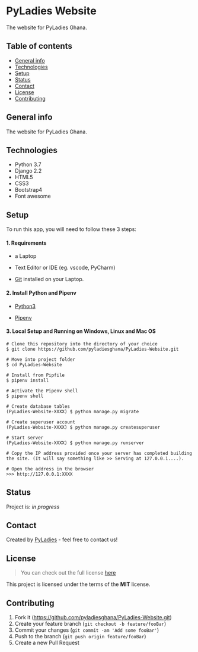# PyLadies Website
The website for PyLadies Ghana.

## Table of contents
* [General info](#general-info)
* [Technologies](#technologies)
* [Setup](#setup)
* [Status](#status)
* [Contact](#contact)
* [License](#license)
* [Contributing](#contributing)


## General info
The website for PyLadies Ghana. 


## Technologies
* Python 3.7
* Django 2.2
* HTML5
* CSS3 
* Bootstrap4 
* Font awesome

## Setup

To run this app, you will need to follow these 3 steps:

#### 1. Requirements
  - a Laptop

  - Text Editor or IDE (eg. vscode, PyCharm)

  - [Git](https://git-scm.com/book/en/v2/Getting-Started-Installing-Git) installed on your Laptop.


#### 2. Install Python and Pipenv
  - [Python3](https://www.python.org/downloads/)
  

  - [Pipenv](https://pipenv-es.readthedocs.io/es/stable/)

#### 3. Local Setup and Running on Windows, Linux and Mac OS

  ```
  # Clone this repository into the directory of your choice
  $ git clone https://github.com/pyladiesghana/PyLadies-Website.git

  # Move into project folder
  $ cd PyLadies-Website

  # Install from Pipfile
  $ pipenv install

  # Activate the Pipenv shell
  $ pipenv shell

  # Create database tables
  (PyLadies-Website-XXXX) $ python manage.py migrate
  
  # Create superuser account
  (PyLadies-Website-XXXX) $ python manage.py createsuperuser

  # Start server
  (PyLadies-Website-XXXX) $ python manage.py runserver
  
  # Copy the IP address provided once your server has completed building the site. (It will say something like >> Serving at 127.0.0.1....).
  
  # Open the address in the browser
  >>> http://127.0.0.1:XXXX

  ```


## Status
Project is: _in progress_

## Contact
Created by [PyLadies](mailto:ghana@pyladies.com) - feel free to contact us!

## License
>You can check out the full license [here](https://github.com/pyladiesghana/PyLadies-Website/blob/master/LICENSE)

This project is licensed under the terms of the **MIT** license.

## Contributing

1. Fork it (<https://github.com/pyladiesghana/PyLadies-Website.git>)
2. Create your feature branch (`git checkout -b feature/fooBar`)
3. Commit your changes (`git commit -am 'Add some fooBar'`)
4. Push to the branch (`git push origin feature/fooBar`)
5. Create a new Pull Request
